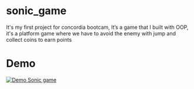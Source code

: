 # sonic_game

It's my first project for concordia bootcam, It’s a game that I built with OOP, it's a platform game where we have to avoid the enemy with jump and collect coins to earn points

# Demo

[![Demo Sonic game](https://i.ytimg.com/vi/VGWmjZlDgPA/hqdefault.jpg?sqp=-oaymwEjCPYBEIoBSFryq4qpAxUIARUAAAAAGAElAADIQj0AgKJDeAE=&rs=AOn4CLAr4rpgCRiEkQS4Et7GDrl5WirGwQ)](https://www.youtube.com/watch?v=VGWmjZlDgPA)
